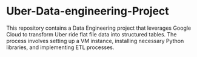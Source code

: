 # Uber-Data-engineering-Project
This repository contains a Data Engineering project that leverages Google Cloud to transform Uber ride flat file data into structured tables. The process involves setting up a VM instance, installing necessary Python libraries, and implementing ETL processes.
